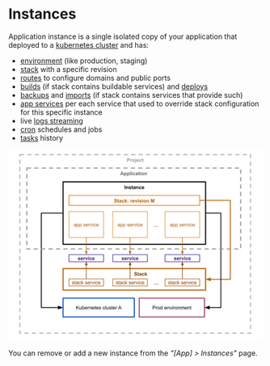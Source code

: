 # Instances

Application instance is a single isolated copy of your application that deployed to a [kubernetes cluster](../kubernetes/index.md) and has:

- [environment](env.md) (like production, staging)
- [stack](stack.md) with a specific revision 
- [routes](routes.md) to configure domains and public ports
- [builds](builds.md) (if stack contains buildable services) and [deploys](deploys.md)
- [backups](backups.md) and [imports](imports.md) (if stack contains services that provide such)
- [app services](services.md) per each service that used to override stack configuration for this specific instance
- live [logs streaming](logs.md) 
- [cron](cron.md) schedules and jobs 
- [tasks](tasks.md) history 

![](./images/instance.svg)

You can remove or add a new instance from the _"[App] > Instances"_ page.

